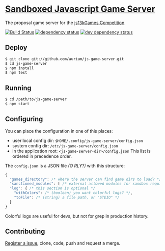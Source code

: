 # [Sandboxed Javascript Game Server](http://aurium.github.io/js-game-server)
The proposal game server for the [js13kGames Competition](http://js13kgames.com).

[![Build Status][1]][2] [![dependency status][3]][4] [![dev dependency status][5]][6]

## Deploy
```sh
$ git clone git://github.com/aurium/js-game-server.git
$ cd js-game-server
$ npm install
$ npm test
```

## Running

```sh
$ cd /path/to/js-game-server
$ npm start
```

## Configuring

You can place the configuration in one of this places:
- user local config dir: `$HOME/.config/js-game-server/config.json`
- system config dir: `/etc/js-game-server/config.json`
- in the application root: `<js-game-server-dir>/config.json`
This list is ordered in precedence order.

The `config.json` is a JSON file *(O RLY?)* with this structure:
```javascript
{
  "games_directory": /* where the server can find game dirs to load? */,
  "sanctioned_modules": [ /* external allowed modules for sandbox require */ ],
  "log": { /* this section is optional */
    "withColors": /* (boolean) you want colorful logs? */,
    "toFile": /* (string) a file path, or "STDIO" */
  }
}
```
Colorful logs are useful for devs, but not for grep in production history.

## Contributing

[Register a issue](http://github.com/aurium/js-game-server/issues),
clone, code, push and request a merge.

[1]: https://travis-ci.org/aurium/js-game-server.png
[2]: https://travis-ci.org/aurium/js-game-server
[3]: https://david-dm.org/aurium/js-game-server.png
[4]: https://david-dm.org/aurium/js-game-server
[5]: https://david-dm.org/aurium/js-game-server/dev-status.png
[6]: https://david-dm.org/aurium/js-game-server#info=devDependencies
